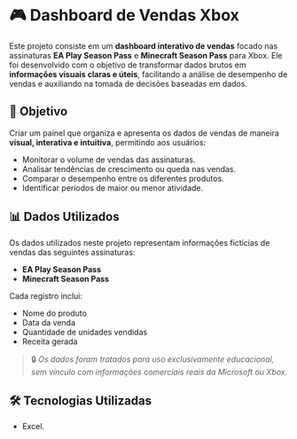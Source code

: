 # 🎮 Dashboard de Vendas Xbox

Este projeto consiste em um **dashboard interativo de vendas** focado nas assinaturas **EA Play Season Pass** e **Minecraft Season Pass** para Xbox. Ele foi desenvolvido com o objetivo de transformar dados brutos em **informações visuais claras e úteis**, facilitando a análise de desempenho de vendas e auxiliando na tomada de decisões baseadas em dados.

## 🧠 Objetivo

Criar um painel que organiza e apresenta os dados de vendas de maneira **visual, interativa e intuitiva**, permitindo aos usuários:

- Monitorar o volume de vendas das assinaturas.
- Analisar tendências de crescimento ou queda nas vendas.
- Comparar o desempenho entre os diferentes produtos.
- Identificar períodos de maior ou menor atividade.

## 📊 Dados Utilizados

Os dados utilizados neste projeto representam informações fictícias de vendas das seguintes assinaturas:

- **EA Play Season Pass**
- **Minecraft Season Pass**

Cada registro inclui:
- Nome do produto
- Data da venda
- Quantidade de unidades vendidas
- Receita gerada

> 🔒 *Os dados foram tratados para uso exclusivamente educacional, sem vínculo com informações comerciais reais da Microsoft ou Xbox.*

## 🛠️ Tecnologias Utilizadas

- Excel.
